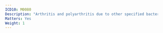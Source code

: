 ```yaml
---
ICD10: M0080
Description: "Arthritis and polyarthritis due to other specified bacterial agents: Multiple sites"
Matters: Yes
Weight: 1
---
```

